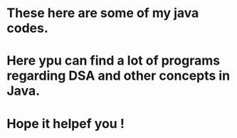 # These here are some of my java codes.
# Here ypu can find a lot of programs regarding DSA and other concepts in Java.
# Hope it helpef you !
